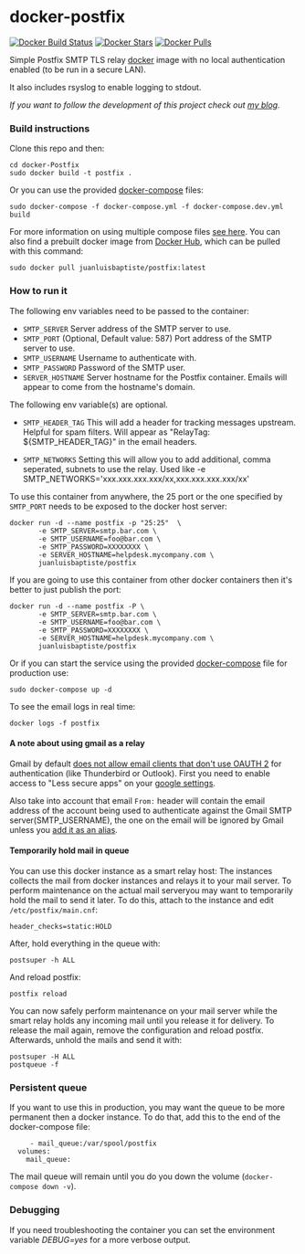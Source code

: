 # docker-postfix
[![Docker Build Status](https://img.shields.io/docker/build/juanluisbaptiste/postfix?style=flat-square)](https://hub.docker.com/r/juanluisbaptiste/postfix/build/)
[![Docker Stars](https://img.shields.io/docker/stars/juanluisbaptiste/postfix.svg?style=flat-square)](https://hub.docker.com/r/juanluisbaptiste/postfix/)
[![Docker Pulls](https://img.shields.io/docker/pulls/juanluisbaptiste/postfix.svg?style=flat-square)](https://hub.docker.com/r/juanluisbaptiste/postfix/)

Simple Postfix SMTP TLS relay [docker](http://www.docker.com) image with no local authentication enabled (to be run in a secure LAN).

It also includes rsyslog to enable logging to stdout.

_If you want to follow the development of this project check out [my blog](http://not403.blogspot.com.co/search/label/postfix)._

### Build instructions

Clone this repo and then:

    cd docker-Postfix
    sudo docker build -t postfix .

Or you can use the provided [docker-compose](https://github.com/juanluisbaptiste/docker-postfix/blob/master/docker-compose.dev.yml) files:

    sudo docker-compose -f docker-compose.yml -f docker-compose.dev.yml build

For more information on using multiple compose files [see here](https://docs.docker.com/compose/production/). You can also find a prebuilt docker image from [Docker Hub](https://registry.hub.docker.com/u/juanluisbaptiste/postfix/), which can be pulled with this command:

    sudo docker pull juanluisbaptiste/postfix:latest

### How to run it

The following env variables need to be passed to the container:

* `SMTP_SERVER` Server address of the SMTP server to use.
* `SMTP_PORT` (Optional, Default value: 587) Port address of the SMTP server to use.
* `SMTP_USERNAME` Username to authenticate with.
* `SMTP_PASSWORD` Password of the SMTP user.
* `SERVER_HOSTNAME` Server hostname for the Postfix container. Emails will appear to come from the hostname's domain.

The following env variable(s) are optional.
* `SMTP_HEADER_TAG` This will add a header for tracking messages upstream. Helpful for spam filters. Will appear as "RelayTag: ${SMTP_HEADER_TAG}" in the email headers.

* `SMTP_NETWORKS` Setting this will allow you to add additional, comma seperated, subnets to use the relay. Used like
    -e SMTP_NETWORKS='xxx.xxx.xxx.xxx/xx,xxx.xxx.xxx.xxx/xx'

To use this container from anywhere, the 25 port or the one specified by `SMTP_PORT` needs to be exposed to the docker host server:

    docker run -d --name postfix -p "25:25"  \ 
           -e SMTP_SERVER=smtp.bar.com \
           -e SMTP_USERNAME=foo@bar.com \
           -e SMTP_PASSWORD=XXXXXXXX \
           -e SERVER_HOSTNAME=helpdesk.mycompany.com \
           juanluisbaptiste/postfix
    
If you are going to use this container from other docker containers then it's better to just publish the port:

    docker run -d --name postfix -P \
           -e SMTP_SERVER=smtp.bar.com \
           -e SMTP_USERNAME=foo@bar.com \
           -e SMTP_PASSWORD=XXXXXXXX \
           -e SERVER_HOSTNAME=helpdesk.mycompany.com \           
           juanluisbaptiste/postfix

Or if you can start the service using the provided [docker-compose](https://github.com/juanluisbaptiste/docker-postfix/blob/master/docker-compose.yml) file for production use:

    sudo docker-compose up -d

To see the email logs in real time:

    docker logs -f postfix

#### A note about using gmail as a relay

Gmail by default [does not allow email clients that don't use OAUTH 2](http://googleonlinesecurity.blogspot.co.uk/2014/04/new-security-measures-will-affect-older.html)
for authentication (like Thunderbird or Outlook). First you need to enable access to "Less secure apps" on your
[google settings](https://www.google.com/settings/security/lesssecureapps).

Also take into account that email `From:` header will contain the email address of the account being used to
authenticate against the Gmail SMTP server(SMTP_USERNAME), the one on the email will be ignored by Gmail unless you [add it as an alias](https://support.google.com/mail/answer/22370).

#### Temporarily hold mail in queue

You can use this docker instance as a smart relay host: The instances collects the mail from docker instances and relays it to your mail server. To perform maintenance on the actual mail serveryou may want to temporarily hold the mail to send it later.
To do this, attach to the instance and edit `/etc/postfix/main.cnf`:

```header_checks=static:HOLD```

After, hold everything in the queue with:

```postsuper -h ALL```

And reload postfix:

```postfix reload```

You can now safely perform maintenance on your mail server while the smart relay holds any incoming mail until you release it for delivery.
To release the mail again, remove the configuration and reload postfix. Afterwards, unhold the mails and send it with:

```
postsuper -H ALL
postqueue -f
```

### Persistent queue

If you want to use this in production, you may want the queue to be more permanent then a docker instance. To do that, add this to the end of the docker-compose file:
```
     - mail_queue:/var/spool/postfix 
  volumes: 
    mail_queue:
``` 
The mail queue will remain until you do you down the volume (`docker-compose down -v`).

### Debugging
If you need troubleshooting the container you can set the environment variable _DEBUG=yes_ for a more verbose output.

